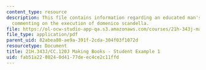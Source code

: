 ```yaml
---
content_type: resource
description: This file contains information regarding an educated man's journal entry
  commenting on the execution of domenico scandella.
file: https://ol-ocw-studio-app-qa.s3.amazonaws.com/courses/21h-343j-making-books-the-renaissance-and-today-spring-2016/fab51a2280240d4177deec4ce2c11ffd_MIT21H_343JS16_Scandella.pdf
file_type: application/pdf
parent_uid: 82abea80-ae9a-391f-2cda-304f03f1072d
resourcetype: Document
title: 21H.343J/CC.120J Making Books - Student Example 1
uid: fab51a22-8024-0d41-77de-ec4ce2c11ffd
---
```

